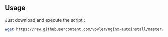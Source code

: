## Usage

Just download and execute the script :

```sh
wget https://raw.githubusercontent.com/vovler/nginx-autoinstall/master/nginx-autoinstall.sh; chmod +x nginx-autoinstall.sh; ./nginx-autoinstall.sh;
```
